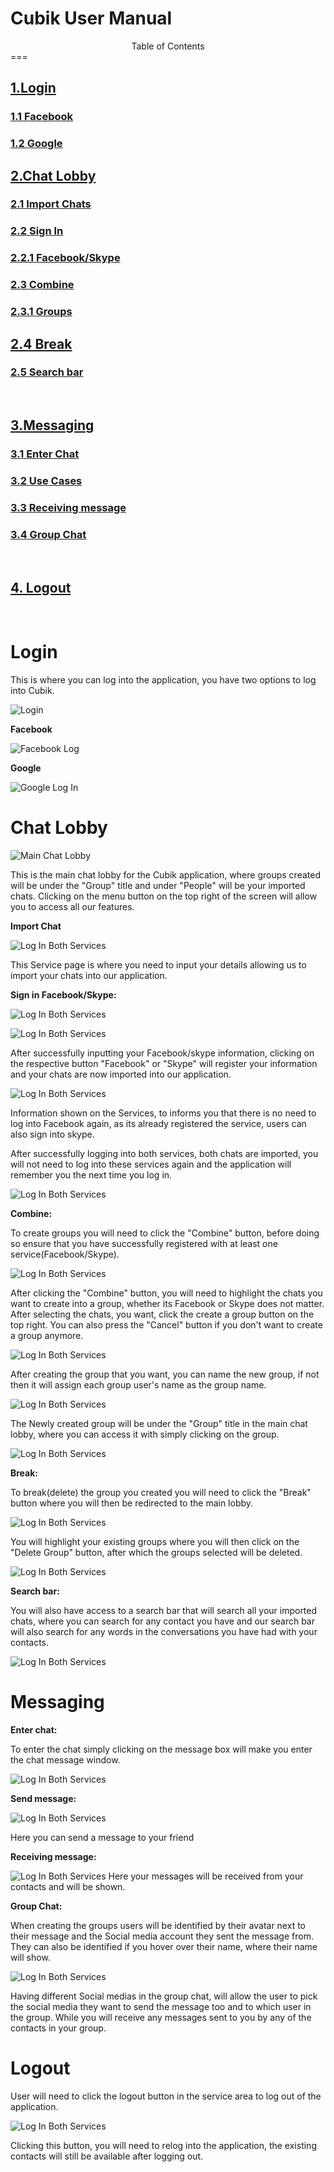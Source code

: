 <h1>Cubik User Manual</h1>

<center>Table of Contents</center>
===
&nbsp;

## [1.Login](#1-)
### [1.1 Facebook](#11-)	
### [1.2 Google](#12-)	


## [2.Chat Lobby](#2-)
### [2.1 Import Chats](#21)	
### [2.2 Sign In](#-341-)
### [2.2.1 Facebook/Skype](#-)		
### [2.3 Combine](#23-)
### [2.3.1 Groups](#24-)		
##  [2.4 Break](#3-)
### [2.5 Search bar](#32-)

&nbsp;
## [3.Messaging](#2-)
### [3.1 Enter Chat](#33-)
### [3.2 Use Cases](#-34-)
### [3.3 Receiving message](#-341-)
###  [3.4 Group Chat](#-342-r)

&nbsp;
## [4. Logout](#-4-)
&nbsp;








# Login

This is where you can log into the application, you have two options to log into Cubik.


![Login](Login.png "Login.png")





**Facebook**

![Facebook Log](facebook_log.png "facebook_log.png") 

**Google**

![Google Log In](GoogleLogIn.png "GoogleLogIn.png") 


# Chat Lobby


![Main Chat Lobby](MainChatLobby.png "MainChatLobby.png") 


This is the main chat lobby for the Cubik application, where groups created will be under the &quot;Group&quot; title and under &quot;People&quot; will be your imported chats. Clicking on the menu button on the top right of the screen will allow you to access all our features.

**Import Chat**


![Log In Both Services](LogInBothService.png "LogInBothService") 


This Service page is where you need to input your details allowing us to import your chats into our application.



**Sign in Facebook/Skype:**

![Log In Both Services](FilledInRegister.png "LogInBothService") 




![Log In Both Services](Succesf.png "LogInBothService") 


After successfully inputting your Facebook/skype information, clicking on the respective button &quot;Facebook&quot; or &quot;Skype&quot; will register your information and your chats are now imported into our application.

![Log In Both Services](fb_registered.png "LogInBothService") 

Information shown on the Services, to informs you that there is no need to log into Facebook again, as its already registered the service, users can also sign into skype.

After successfully logging into both services, both chats are imported, you will not need to log into these services again and the application will remember you the next time you log in.


![Log In Both Services](bothServiceReg.png "bothServiceReg") 





**Combine:**

To create groups you will need to click the &quot;Combine&quot; button, before doing so ensure that you have successfully registered with at least one service(Facebook/Skype).



![Log In Both Services](MakingGroup.png "MakingGroup") 

After clicking the &quot;Combine&quot; button, you will need to highlight the chats you want to create into a group, whether its Facebook or Skype does not matter. After selecting the chats, you want, click the create a group button on the top right. You can also press the &quot;Cancel&quot; button if you don&#39;t want to create a group anymore.


![Log In Both Services](CreateButtonClicked.png "CreateButtonClicked") 




After creating the group that you want, you can name the new group, if not then it will assign each group user&#39;s name as the group name.


![Log In Both Services](NameGroup.png "NameGroup") 

The Newly created group will be under the &quot;Group&quot; title in the main chat lobby, where you can access it with simply clicking on the group.


![Log In Both Services](createdGroup.png "createdGroup") 








**Break:**


To break(delete) the group you created you will need to click the &quot;Break&quot; button where you will then be redirected to the main lobby.

![Log In Both Services](breakButton.png "breakButton") 

You will highlight your existing groups where you will then click on the &quot;Delete Group&quot; button, after which the groups selected will be deleted.



![Log In Both Services](delete.png "delete") 



**Search bar:**

You will also have access to a search bar that will search all your imported chats, where you can search for any contact you have and our search bar will also search for any words in the conversations you have had with your contacts.



![Log In Both Services](MakingGroup.png "MakingGroup") 


# Messaging

  **Enter chat:**

 

To enter the chat simply clicking on the message box will make you enter the chat message window.

![Log In Both Services](enterChat.png "enterChat") 

**Send message:**


![Log In Both Services](send_message.png "enterChat")

Here you can send a message to your friend

**Receiving message:**


![Log In Both Services](receiveMessage.png "receiveMessage")
Here your messages will be received from your contacts and will be shown.

**Group Chat:**

When creating the groups users will be identified by their avatar next to their message and the Social media account they sent the message from. They can also be identified if you hover over their name, where their name will show.


![Log In Both Services](GroupChat.png "GroupChat") 

Having different Social medias in the group chat, will allow the user to pick the social media they want to send the message too and to which user in the group. While you will receive any messages sent to you by any of the contacts in your group.



# Logout

User will need to click the logout button in the service area to log out of the application.



![Log In Both Services](logOut.png "logOut") 

Clicking this button, you will need to relog into the application, the existing contacts will still be available after logging out.